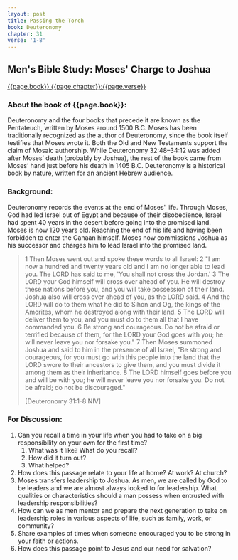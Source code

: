 ```yaml
---
layout: post
title: Passing the Torch
book: Deuteronomy
chapter: 31
verse: '1-8'
---
```

## Men's Bible Study: Moses' Charge to Joshua

[{{page.book}} {{page.chapter}}:{{page.verse}}](https://www.biblegateway.com/passage/?search={{page.book}}+{{page.chapter}}%3A{{page.verse}}&version=NIV)
### About the book of {{page.book}}:
Deuteronomy and the four books that precede it are known as the Pentateuch, written by Moses around 1500 B.C.
Moses has been traditionally recognized as the author of Deuteronomy, since the book itself testifies that Moses wrote it. 
Both the Old and New Testaments support the claim of Mosaic authorship. 
While Deuteronomy 32:48–34:12 was added after Moses’ death (probably by Joshua), the rest of the book came from Moses’ hand just before his death in 1405 B.C.
Deuteronomy is a historical book by nature, written for an ancient Hebrew audience.

### Background:
Deuteronomy records the events at the end of Moses' life. Through Moses, God had led Israel out of Egypt and
because of their disobedience, Israel had spent 40 years in the desert before going into the promised land.
Moses is now 120 years old. Reaching the end of his life and having been forbidden to enter the 
Canaan himself. Moses now commissions Joshua as his successor and charges him to lead Israel
into the promised land.

> 1 Then Moses went out and spoke these words to all Israel: 2 "I am now a hundred and twenty years old and I am no longer able to lead you. The LORD has said to me, 'You shall not cross the Jordan.' 3 The LORD your God himself will cross over ahead of you. He will destroy these nations before you, and you will take possession of their land. Joshua also will cross over ahead of you, as the LORD said. 4 And the LORD will do to them what he did to Sihon and Og, the kings of the Amorites, whom he destroyed along with their land. 5 The LORD will deliver them to you, and you must do to them all that I have commanded you. 6 Be strong and courageous. Do not be afraid or terrified because of them, for the LORD your God goes with you; he will never leave you nor forsake you." 7 Then Moses summoned Joshua and said to him in the presence of all Israel, "Be strong and courageous, for you must go with this people into the land that the LORD swore to their ancestors to give them, and you must divide it among them as their inheritance. 8 The LORD himself goes before you and will be with you; he will never leave you nor forsake you. Do not be afraid; do not be discouraged."
> 
> [Deuteronomy 31:1-8 NIV]

### For Discussion:
1. Can you recall a time in your life when you had to take on a big responsibility on your own for the first time? 
   1. What was it like? What do you recall? 
   2. How did it turn out? 
   3. What helped?
2. How does this passage relate to your life at home? At work? At church? 
3. Moses transfers leadership to Joshua. As men, we are called by God to be leaders and we are almost always looked to 
for leadership. What qualities or characteristics should a man possess when entrusted with leadership responsibilities? 
4. How can we as men mentor and prepare the next generation to take on leadership roles in various aspects of life, 
such as family, work, or community?
5. Share examples of times when someone encouraged you to be strong in your faith or actions.
6. How does this passage point to Jesus and our need for salvation?
